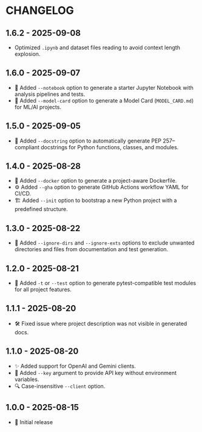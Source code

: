 # CHANGELOG

## 1.6.2 - 2025-09-08
- Optimized ```.ipynb```  and dataset files reading to avoid context length explosion.

## 1.6.0 - 2025-09-07
- 📝 Added `--notebook` option to generate a starter Jupyter Notebook with analysis pipelines and tests.
- 📄 Added `--model-card` option to generate a Model Card (`MODEL_CARD.md`) for ML/AI projects.

## 1.5.0 - 2025-09-05
- 📝 Added `--docstring` option to automatically generate PEP 257–compliant docstrings for Python functions, classes, and modules.

## 1.4.0 - 2025-08-28
- 🐳 Added `--docker` option to generate a project-aware Dockerfile.
- ⚙️ Added `--gha` option to generate GitHub Actions workflow YAML for CI/CD.
- 🏗 Added `--init` option to bootstrap a new Python project with a predefined structure.

## 1.3.0 - 2025-08-22
- 🚫 Added `--ignore-dirs` and `--ignore-exts` options to exclude unwanted directories and files from documentation and test generation.

## 1.2.0 - 2025-08-21
- 🧪 Added `-t` or `--test` option to generate pytest-compatible test modules for all project features.

## 1.1.1 - 2025-08-20
- 🛠 Fixed issue where project description was not visible in generated docs.

## 1.1.0 - 2025-08-20
- ✨ Added support for OpenAI and Gemini clients.
- 🔑 Added `--key` argument to provide API key without environment variables.
- 🔍 Case-insensitive `--client` option.

## 1.0.0 - 2025-08-15
- 🚀 Initial release
